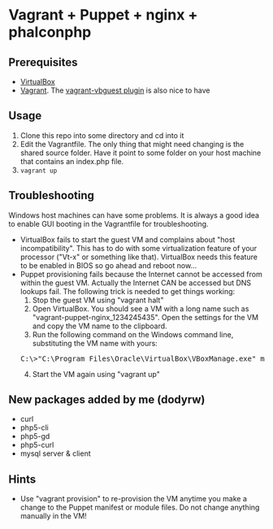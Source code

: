Vagrant + Puppet + nginx + phalconphp
================================

Prerequisites
-------------

* [VirtualBox](http://www.virtualbox.org)
* [Vagrant](http://www.vagrantup.com). The [vagrant-vbguest plugin](http://blog.carlossanchez.eu/2012/05/03/automatically-download-and-install-virtualbox-guest-additions-in-vagrant/) is also nice to have

Usage
-----

1. Clone this repo into some directory and cd into it
2. Edit the Vagrantfile. The only thing that might need changing is the shared source folder. Have it point to some folder on your host machine that contains an index.php file.
3. `vagrant up`

Troubleshooting
---------------

Windows host machines can have some problems. It is always a good idea to enable GUI booting in the Vagrantfile for troubleshooting.

* VirtualBox fails to start the guest VM and complains about "host incompatibility". This has to do with some virtualization feature of your processor ("Vt-x" or something like that). VirtualBox needs this feature to be enabled in BIOS so go ahead and reboot now...
* Puppet provisioning fails because the Internet cannot be accessed from within the guest VM. Actually the Internet CAN be accessed but DNS lookups fail. The following trick is needed to get things working:
  1. Stop the guest VM using "vagrant halt"
  2. Open VirtualBox. You should see a VM with a long name such as "vagrant-puppet-nginx_1234245435". Open the settings for the VM and copy the VM name to the clipboard.
  3. Run the following command on the Windows command line, substituting the VM name with yours:
  <pre>
  C:\>"C:\Program Files\Oracle\VirtualBox\VBoxManage.exe" modifyvm "vagrant-puppet-nginx_1234245435" --natdnshostresolver1 on
  </pre>
  4. Start the VM again using "vagrant up"


New packages added by me (dodyrw)
---------------------------------
- curl
- php5-cli
- php5-gd
- php5-curl
- mysql server & client


Hints
-----

* Use "vagrant provision" to re-provision the VM anytime you make a change to the Puppet manifest or module files. Do not change anything manually in the VM!
